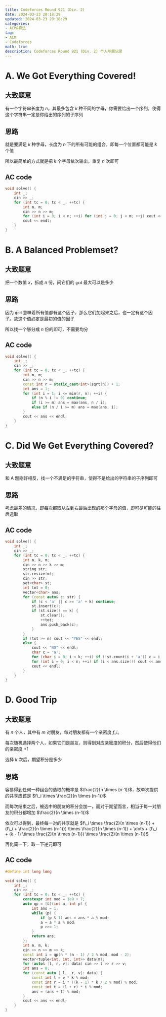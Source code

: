```yaml
---
title: Codeforces Round 921 (Div. 2)
date: 2024-03-23 20:18:29
updated: 2024-03-23 20:18:29
categories:
- ACM&算法
tag:
- ACM
- Codeforces
math: true
description: Codeforces Round 921 (Div. 2) 个人写题记录
---
```


# A. We Got Everything Covered!

## 大致题意

有一个字符串长度为 $n$，其最多包含 $k$ 种不同的字母，你需要给出一个序列，使得这个字符串一定是你给出的序列的子序列

## 思路

就是要满足 $k$ 种字母，长度为 $n$ 下的所有可能的组合，即每一个位置都可能是 $k$ 个值

所以最简单的方式就是把 $k$ 个字母依次输出，重复 $n$ 次即可

## AC code

```cpp
void solve() {
    int _;
    cin >> _;
    for (int tc = 0; tc < _; ++tc) {
        int n, m;
        cin >> n >> m;
        for (int i = 0; i < n; ++i) for (int j = 0; j < m; ++j) cout << static_cast<char>('a' + j);
        cout << endl;
    }
}
```

# B. A Balanced Problemset?

## 大致题意

把一个数值 $x$，拆成 $n$ 份，问它们的 `gcd` 最大可以是多少

## 思路

因为 `gcd` 意味着所有值都有这个因子，那么它们加起来之后，也一定有这个因子。故这个值必定是最初的值的因子

所以找一个够分成 $n$ 份的即可，不需要均分

## AC code

```cpp
void solve() {
    int _;
    cin >> _;
    for (int tc = 0; tc < _; ++tc) {
        int n, m;
        cin >> n >> m;
        const int r = static_cast<int>(sqrt(n)) + 1;
        int ans = 1;
        for (int i = 1; i <= min(r, n); ++i) {
            if (n % i != 0) continue;
            if (i >= m) ans = max(ans, n / i);
            else if (n / i >= m) ans = max(ans, i);
        }
        cout << ans << endl;
    }
}
```

# C. Did We Get Everything Covered?

## 大致题意

和 A 题刚好相反，找一个不满足的字符串，使得不是给出的字符串的子序列即可

## 思路

考虑最差的情况，即每次都取从左到右最后出现的那个字母的值，即可尽可能的往后选取

## AC code

```cpp
void solve() {
    int _;
    cin >> _;
    for (int tc = 0; tc < _; ++tc) {
        int n, k, m;
        cin >> n >> k >> m;
        string str;
        str.resize(m);
        cin >> str;
        set<char> st;
        int tot = 0;
        vector<char> ans;
        for (const auto& c: str) {
            if (c < 'a' || c >= 'a' + k) continue;
            st.insert(c);
            if (st.size() == k) {
                st.clear();
                ++tot;
                ans.push_back(c);
            }
        }
        if (tot >= n) cout << "YES" << endl;
        else {
            cout << "NO" << endl;
            char c = 'a';
            for (char i = 0; i < k; ++i) if (!st.count(i + 'a')) c = i + 'a';
            for (int i = 0; i < n; ++i) if (i < ans.size()) cout << ans[i]; else cout << c;
            cout << endl;
        }
    }
}
```

# D. Good Trip

## 大致题意

有 $n$ 个人，其中有 $m$ 对朋友，每对朋友都有一个亲密度 $f\_i$。

每次随机选择两个人，如果它们是朋友，则得到对应亲密度的积分，然后使得他们的亲密度 +1

选择 $k$ 次后，期望积分是多少

## 思路

容易得到任何一种组合的选取的概率是 $\frac{2}{n \times (n-1)}$，故单次提供的共享应该是 $f\_i \times \frac{2}{n \times (n-1)}$

而每次结束之后，被选中的朋友的积分会加一，而对于期望而言，相当于每一对朋友的积分都增加 $\frac{2}{n \times (n-1)}$

依次可以得到，最终每一对的共享就是 $f\_i \times \frac{2}{n \times (n-1)} + (f\_i + \frac{2}{n \times (n-1)}) \times \frac{2}{n \times (n-1)} + \dots + (f\_i + (k - 1) \times \frac{2}{n \times (n-1)}) \times \frac{2}{n \times (n-1)}$

再化简一下，取一下逆元即可

## AC code

```cpp
#define int long long
 
void solve() {
    int _;
    cin >> _;
    for (int tc = 0; tc < _; ++tc) {
        constexpr int mod = 1e9 + 7;
        auto qp = [&](int a, int p) {
            int ans = 1;
            while (p) {
                if (p & 1) ans = ans * a % mod;
                a = a * a % mod;
                p >>= 1;
            }
            return ans;
        };
        int n, m, k;
        cin >> n >> m >> k;
        const int i = qp(n * (n - 1) / 2 % mod, mod - 2);
        vector<tuple<int, int, int>> data(m);
        for (auto& [l, r, v]: data) cin >> l >> r >> v;
        int ans = 0;
        for (const auto [_l, _r, v]: data) {
            const int l = v * k % mod;
            const int r = i * ((k - 1) * k / 2 % mod) % mod;
            const int t = (l + r) * i % mod;
            ans = (ans + t) % mod;
        }
        cout << ans << endl;
    }
}
```
